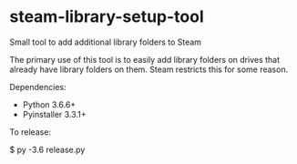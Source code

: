 # steam-library-setup-tool
Small tool to add additional library folders to Steam

The primary use of this tool is to easily add library folders on drives that already have library folders on them.  Steam restricts this for some reason.

Dependencies:

* Python 3.6.6+
* Pyinstaller 3.3.1+

To release:

$ py -3.6 release.py
